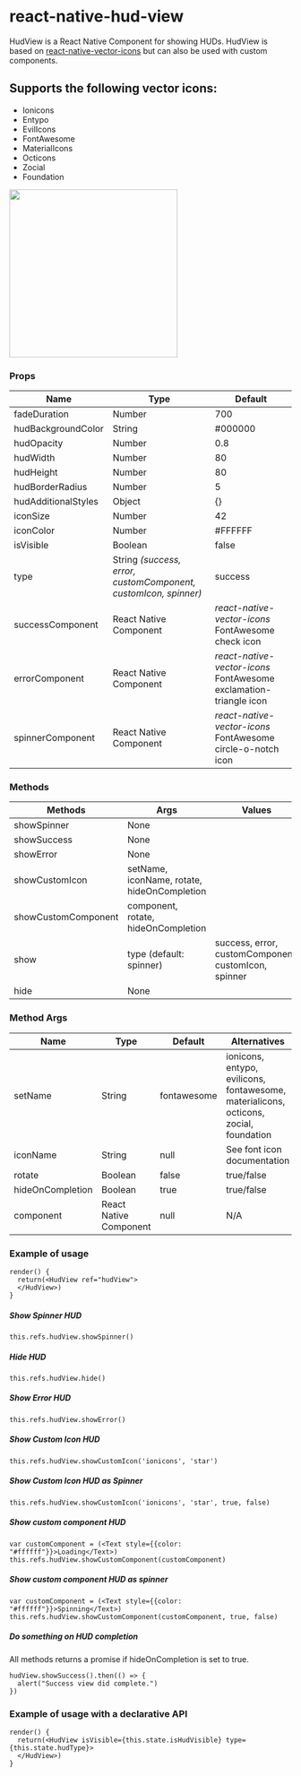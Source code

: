 # react-native-hud-view
HudView is a React Native Component for showing HUDs. HudView is based on [react-native-vector-icons](https://github.com/oblador/react-native-vector-icons) but can also be used with custom components.

## Supports the following vector icons:
* Ionicons
* Entypo
* EvilIcons
* FontAwesome
* MaterialIcons
* Octicons
* Zocial
* Foundation


<img src="https://github.com/iktw/react-native-hud-view/blob/master/hudview.gif" width="300px"/>

### Props
| Name        | Type | Default |
| ------------- |-------------|-------------|
|fadeDuration | Number | 700 |
|hudBackgroundColor | String | #000000 |
| hudOpacity | Number | 0.8 |
| hudWidth | Number | 80 |
| hudHeight | Number | 80 |
| hudBorderRadius | Number | 5 |
| hudAdditionalStyles | Object | {} |
| iconSize     | Number | 42 |
| iconColor | Number | #FFFFFF |
| isVisible | Boolean | false |
| type | String *(success, error, customComponent, customIcon, spinner)* | success |
| successComponent | React Native Component | *react-native-vector-icons* FontAwesome check icon |
| errorComponent | React Native Component | *react-native-vector-icons* FontAwesome exclamation-triangle icon |
| spinnerComponent | React Native Component | *react-native-vector-icons* FontAwesome circle-o-notch icon |

### Methods
| Methods        | Args        | Values
| ------------- |-------------| -------------|
|showSpinner | None |
| showSuccess | None |
| showError     | None |
| showCustomIcon | setName, iconName, rotate, hideOnCompletion |
| showCustomComponent | component, rotate, hideOnCompletion |
| show | type (default: spinner) | success, error, customComponent, customIcon, spinner |
| hide | None |

### Method Args
| Name        | Type | Default | Alternatives |
| ------------- |-------------|-------------|-------------|
|setName | String | fontawesome | ionicons, entypo, evilicons, fontawesome, materialicons, octicons, zocial, foundation |
| iconName | String | null | See font icon documentation |
| rotate     | Boolean | false | true/false |
| hideOnCompletion | Boolean | true | true/false |
| component | React Native Component | null | N/A |

### Example of usage

```
render() {
  return(<HudView ref="hudView">
  </HudView>)
}
```

##### Show Spinner HUD
```
this.refs.hudView.showSpinner()
```
##### Hide HUD
```
this.refs.hudView.hide()
```
##### Show Error HUD
```
this.refs.hudView.showError()
```
##### Show Custom Icon HUD
```
this.refs.hudView.showCustomIcon('ionicons', 'star')
```
##### Show Custom Icon HUD as Spinner
```
this.refs.hudView.showCustomIcon('ionicons', 'star', true, false)
```

##### Show custom component HUD
```
var customComponent = (<Text style={{color: "#ffffff"}}>Loading</Text>)
this.refs.hudView.showCustomComponent(customComponent)
```
##### Show custom component HUD as spinner
```
var customComponent = (<Text style={{color: "#ffffff"}}>Spinning</Text>)
this.refs.hudView.showCustomComponent(customComponent, true, false)
```
##### Do something on HUD completion
All methods returns a promise if hideOnCompletion is set to true.
```
hudView.showSuccess().then(() => {
  alert("Success view did complete.")
})
```

### Example of usage with a declarative API
```
render() {
  return(<HudView isVisible={this.state.isHudVisible} type={this.state.hudType}>
  </HudView>)
}
```
